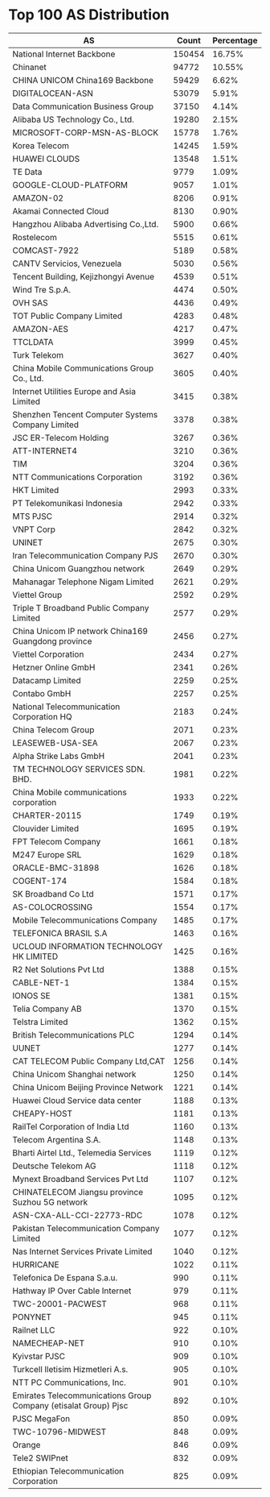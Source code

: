 # Top 100 AS Distribution
| AS | Count | Percentage |
|----|----|----|
| National Internet Backbone | 150454 | 16.75% |
| Chinanet | 94772 | 10.55% |
| CHINA UNICOM China169 Backbone | 59429 | 6.62% |
| DIGITALOCEAN-ASN | 53079 | 5.91% |
| Data Communication Business Group | 37150 | 4.14% |
| Alibaba US Technology Co., Ltd. | 19280 | 2.15% |
| MICROSOFT-CORP-MSN-AS-BLOCK | 15778 | 1.76% |
| Korea Telecom | 14245 | 1.59% |
| HUAWEI CLOUDS | 13548 | 1.51% |
| TE Data | 9779 | 1.09% |
| GOOGLE-CLOUD-PLATFORM | 9057 | 1.01% |
| AMAZON-02 | 8206 | 0.91% |
| Akamai Connected Cloud | 8130 | 0.90% |
| Hangzhou Alibaba Advertising Co.,Ltd. | 5900 | 0.66% |
| Rostelecom | 5515 | 0.61% |
| COMCAST-7922 | 5189 | 0.58% |
| CANTV Servicios, Venezuela | 5030 | 0.56% |
| Tencent Building, Kejizhongyi Avenue | 4539 | 0.51% |
| Wind Tre S.p.A. | 4474 | 0.50% |
| OVH SAS | 4436 | 0.49% |
| TOT Public Company Limited | 4283 | 0.48% |
| AMAZON-AES | 4217 | 0.47% |
| TTCLDATA | 3999 | 0.45% |
| Turk Telekom | 3627 | 0.40% |
| China Mobile Communications Group Co., Ltd. | 3605 | 0.40% |
| Internet Utilities Europe and Asia Limited | 3415 | 0.38% |
| Shenzhen Tencent Computer Systems Company Limited | 3378 | 0.38% |
| JSC ER-Telecom Holding | 3267 | 0.36% |
| ATT-INTERNET4 | 3210 | 0.36% |
| TIM | 3204 | 0.36% |
| NTT Communications Corporation | 3192 | 0.36% |
| HKT Limited | 2993 | 0.33% |
| PT Telekomunikasi Indonesia | 2942 | 0.33% |
| MTS PJSC | 2914 | 0.32% |
| VNPT Corp | 2842 | 0.32% |
| UNINET | 2675 | 0.30% |
| Iran Telecommunication Company PJS | 2670 | 0.30% |
| China Unicom Guangzhou network | 2649 | 0.29% |
| Mahanagar Telephone Nigam Limited | 2621 | 0.29% |
| Viettel Group | 2592 | 0.29% |
| Triple T Broadband Public Company Limited | 2577 | 0.29% |
| China Unicom IP network China169 Guangdong province | 2456 | 0.27% |
| Viettel Corporation | 2434 | 0.27% |
| Hetzner Online GmbH | 2341 | 0.26% |
| Datacamp Limited | 2259 | 0.25% |
| Contabo GmbH | 2257 | 0.25% |
| National Telecommunication Corporation HQ | 2183 | 0.24% |
| China Telecom Group | 2071 | 0.23% |
| LEASEWEB-USA-SEA | 2067 | 0.23% |
| Alpha Strike Labs GmbH | 2041 | 0.23% |
| TM TECHNOLOGY SERVICES SDN. BHD. | 1981 | 0.22% |
| China Mobile communications corporation | 1933 | 0.22% |
| CHARTER-20115 | 1749 | 0.19% |
| Clouvider Limited | 1695 | 0.19% |
| FPT Telecom Company | 1661 | 0.18% |
| M247 Europe SRL | 1629 | 0.18% |
| ORACLE-BMC-31898 | 1626 | 0.18% |
| COGENT-174 | 1584 | 0.18% |
| SK Broadband Co Ltd | 1571 | 0.17% |
| AS-COLOCROSSING | 1554 | 0.17% |
| Mobile Telecommunications Company | 1485 | 0.17% |
| TELEFONICA BRASIL S.A | 1463 | 0.16% |
| UCLOUD INFORMATION TECHNOLOGY HK LIMITED | 1425 | 0.16% |
| R2 Net Solutions Pvt Ltd | 1388 | 0.15% |
| CABLE-NET-1 | 1384 | 0.15% |
| IONOS SE | 1381 | 0.15% |
| Telia Company AB | 1370 | 0.15% |
| Telstra Limited | 1362 | 0.15% |
| British Telecommunications PLC | 1294 | 0.14% |
| UUNET | 1277 | 0.14% |
| CAT TELECOM Public Company Ltd,CAT | 1256 | 0.14% |
| China Unicom Shanghai network | 1250 | 0.14% |
| China Unicom Beijing Province Network | 1221 | 0.14% |
| Huawei Cloud Service data center | 1188 | 0.13% |
| CHEAPY-HOST | 1181 | 0.13% |
| RailTel Corporation of India Ltd | 1160 | 0.13% |
| Telecom Argentina S.A. | 1148 | 0.13% |
| Bharti Airtel Ltd., Telemedia Services | 1119 | 0.12% |
| Deutsche Telekom AG | 1118 | 0.12% |
| Mynext Broadband Services Pvt Ltd | 1107 | 0.12% |
| CHINATELECOM Jiangsu province Suzhou 5G network | 1095 | 0.12% |
| ASN-CXA-ALL-CCI-22773-RDC | 1078 | 0.12% |
| Pakistan Telecommunication Company Limited | 1077 | 0.12% |
| Nas Internet Services Private Limited | 1040 | 0.12% |
| HURRICANE | 1022 | 0.11% |
| Telefonica De Espana S.a.u. | 990 | 0.11% |
| Hathway IP Over Cable Internet | 979 | 0.11% |
| TWC-20001-PACWEST | 968 | 0.11% |
| PONYNET | 945 | 0.11% |
| Railnet LLC | 922 | 0.10% |
| NAMECHEAP-NET | 910 | 0.10% |
| Kyivstar PJSC | 909 | 0.10% |
| Turkcell Iletisim Hizmetleri A.s. | 905 | 0.10% |
| NTT PC Communications, Inc. | 901 | 0.10% |
| Emirates Telecommunications Group Company (etisalat Group) Pjsc | 892 | 0.10% |
| PJSC MegaFon | 850 | 0.09% |
| TWC-10796-MIDWEST | 848 | 0.09% |
| Orange | 846 | 0.09% |
| Tele2 SWIPnet | 832 | 0.09% |
| Ethiopian Telecommunication Corporation | 825 | 0.09% |

